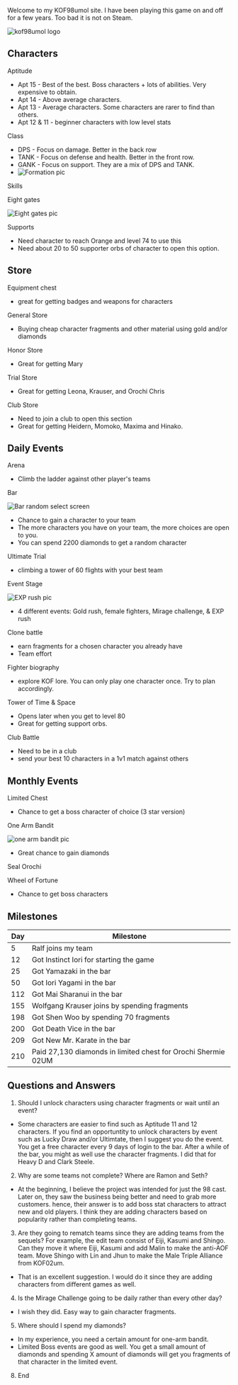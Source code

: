 Welcome to my KOF98umol site. I have been playing this game on and off for a few years. Too bad it is not on Steam.

![kof98umol logo](https://external-content.duckduckgo.com/iu/?u=https%3A%2F%2Ftse1.mm.bing.net%2Fth%3Fid%3DOIP.JLW2Gl3eVlf0t4RFZ1AAOgHaEK%26pid%3DApi&f=1)

## Characters

Aptitude
- Apt 15 - Best of the best. Boss characters + lots of abilities. Very expensive to obtain.
- Apt 14 - Above average characters. 
- Apt 13 - Average characters. Some characters are rarer to find than others.
- Apt 12 & 11 - beginner characters with low level stats

Class
- DPS - Focus on damage. Better in the back row
- TANK - Focus on defense and health. Better in the front row.
- GANK - Focus on support. They are a mix of DPS and TANK.
- ![Formation pic](https://external-content.duckduckgo.com/iu/?u=https%3A%2F%2Ftse1.mm.bing.net%2Fth%3Fid%3DOIP.cLa0681XJLkLyVNsx5POqQHaDm%26pid%3DApi&f=1)

Skills

Eight gates

![Eight gates pic](https://external-content.duckduckgo.com/iu/?u=https%3A%2F%2Ftse1.mm.bing.net%2Fth%3Fid%3DOIP.8MYRemyyXOp9WyjNBBgemAHaDa%26pid%3DApi&f=1)

Supports
- Need character to reach Orange and level 74 to use this
- Need about 20 to 50 supporter orbs of character to open this option.


## Store

Equipment chest
- great for getting badges and weapons for characters

General Store
- Buying cheap character fragments and other material using gold and/or diamonds

Honor Store
- Great for getting Mary

Trial Store
- Great for getting Leona, Krauser, and Orochi Chris

Club Store
- Need to join a club to open this section
- Great for getting Heidern, Momoko, Maxima and Hinako.

## Daily Events

Arena
- Climb the ladder against other player's teams

Bar

![Bar random select screen](https://external-content.duckduckgo.com/iu/?u=https%3A%2F%2Ftse1.mm.bing.net%2Fth%3Fid%3DOIP.D4PiWndKZOYfUouZGAOiAQHaEK%26pid%3DApi&f=1)
- Chance to gain a character to your team
- The more characters you have on your team, the more choices are open to you.
- You can spend 2200 diamonds to get a random character

Ultimate Trial
- climbing a tower of 60 flights with your best team

Event Stage

![EXP rush pic](https://external-content.duckduckgo.com/iu/?u=https%3A%2F%2Ftse2.mm.bing.net%2Fth%3Fid%3DOIP.jgQcM0XH5rjejI5ZdnSf6AHaEK%26pid%3DApi&f=1)
- 4 different events: Gold rush, female fighters, Mirage challenge, & EXP rush

Clone battle
- earn fragments for a chosen character you already have
- Team effort

Fighter biography
- explore KOF lore. You can only play one character once. Try to plan accordingly.

Tower of Time & Space
- Opens later when you get to level 80
- Great for getting support orbs.

Club Battle
- Need to be in a club
- send your best 10 characters in a 1v1 match against others

## Monthly Events

Limited Chest
- Chance to get a boss character of choice (3 star version)

One Arm Bandit

![one arm bandit pic](https://external-content.duckduckgo.com/iu/?u=https%3A%2F%2Ftse3.mm.bing.net%2Fth%3Fid%3DOIP.8QlagS7h5j48WZT5cVW9lgHaEX%26pid%3DApi&f=1)
- Great chance to gain diamonds

Seal Orochi

Wheel of Fortune
- Chance to get boss characters

## Milestones

Day | Milestone
--| --|
5 | Ralf joins my team
12 | Got Instinct Iori for starting the game
25 | Got Yamazaki in the bar
50 | Got Iori Yagami in the bar
112 | Got Mai Sharanui in the bar
155 | Wolfgang Krauser joins by spending fragments
198 | Got Shen Woo by spending 70 fragments
200 | Got Death Vice in the bar
209 | Got New Mr. Karate in the bar
210 | Paid 27,130 diamonds in limited chest for Orochi Shermie 02UM

## Questions and Answers

1. Should I unlock characters using character fragments or wait until an event?
- Some characters are easier to find such as Aptitude 11 and 12 characters. If you find an opportuntity to unlock characters by event such as Lucky Draw and/or Ultimtate, then I suggest you do the event.  You get a free character every 9 days of login to the bar. After a while of the bar, you might as well use the character fragments. I did that for Heavy D and Clark Steele.

2. Why are some teams not complete? Where are Ramon and Seth?
- At the beginning, I believe the project was intended for just the 98 cast. Later on, they saw the business being better and need to grab more customers. hence, their answer is to add boss stat characters to attract new and old players. I think they are adding characters based on popularity rather than completing teams.

3. Are they going to rematch teams since they are adding teams from the sequels? For example, the edit team consist of Eiji, Kasumi and Shingo. Can they move it where Eiji, Kasumi and add Malin to make the anti-AOF team. Move Shingo with Lin and Jhun to make the Male Triple Alliance from KOF02um.
- That is an excellent suggestion. I would do it since they are adding characters from different games as well.

4. Is the Mirage Challenge going to be daily rather than every other day?
- I wish they did. Easy way to gain character fragments.

5. Where should I spend my diamonds?
- In my experience, you need a certain amount for one-arm bandit. 
- Limited Boss events are good as well. You get a small amount of diamonds and spending X amount of diamonds will get you fragments of that character in the limited event.

8. End
